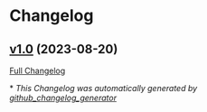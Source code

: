 # Changelog

## [v1.0](https://github.com/smilz0/Dot4GPT/tree/v1.0) (2023-08-20)

[Full Changelog](https://github.com/smilz0/Dot4GPT/compare/d0df2f802870162f48f06dca00ac8325d1910f83...v1.0)



\* *This Changelog was automatically generated by [github_changelog_generator](https://github.com/github-changelog-generator/github-changelog-generator)*
